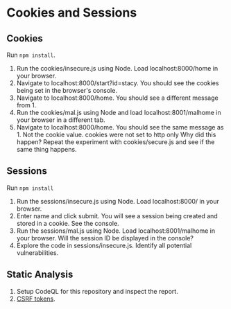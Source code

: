 # Cookies and Sessions

## Cookies

Run `npm install`.

1. Run the cookies/insecure.js using Node. Load localhost:8000/home in your browser.
2. Navigate to localhost:8000/start?id=stacy. You should see the cookies being set in the browser's console.
3. Navigate to localhost:8000/home. You should see a different message from 1.
4. Run the cookies/mal.js using Node and load localhost:8001/malhome in your browser in a different tab.
5. Navigate to localhost:8000/home. You should see the same message as 1. Not the cookie value.
   cookies were not set to http only
Why did this happen? Repeat the experiment with cookies/secure.js and see if the same thing happens.

## Sessions

Run `npm install`

1. Run the sessions/insecure.js using Node. Load localhost:8000/ in your browser.
2. Enter name and click submit. You will see a session being created and stored in a cookie. See the console.
3. Run the sessions/mal.js using Node. Load localhost:8001/malhome in your browser. Will the session ID be displayed in the console?
4. Explore the code in sessions/insecure.js. Identify all potential vulnerabilities.

## Static Analysis

1. Setup CodeQL for this repository and inspect the report.
2. [CSRF tokens](https://www.npmjs.com/package/lusca).
